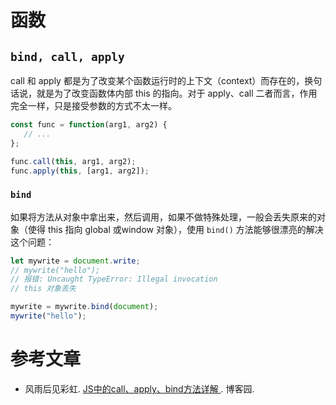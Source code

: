 # 函数

## `bind, call, apply`

call 和 apply 都是为了改变某个函数运行时的上下文（context）而存在的，换句话说，就是为了改变函数体内部 this 的指向。对于 apply、call 二者而言，作用完全一样，只是接受参数的方式不太一样。

```js
const func = function(arg1, arg2) {
   // ...  
};

func.call(this, arg1, arg2);
func.apply(this, [arg1, arg2]);
```

### `bind`

如果将方法从对象中拿出来，然后调用，如果不做特殊处理，一般会丢失原来的对象（使得 this 指向 global 或window 对象），使用 `bind()` 方法能够很漂亮的解决这个问题： 

```js
let mywrite = document.write;
// mywrite("hello"); 
// 报错: Uncaught TypeError: Illegal invocation
// this 对象丢失

mywrite = mywrite.bind(document);
mywrite("hello");
```



# 参考文章

- 风雨后见彩虹. [JS中的call、apply、bind方法详解 ](https://www.cnblogs.com/moqiutao/p/7371988.html). 博客园.

